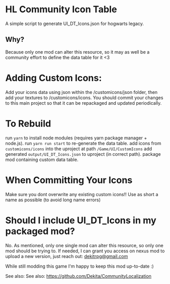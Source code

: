 # HL Community Icon Table
A simple script to generate UI_DT_Icons.json for hogwarts legacy. 

## Why? 
Because only one mod can alter this resource, so it may as well be a community effort to define the data table for it <3

# Adding Custom Icons: 
Add your icons data using json within the /customicons/json folder, then add your textures to /customicons/icons. You should commit your changes to this main project so that it can be repackaged and updated periodically. 

# To Rebuild
run `yarn` to install node modules (requires yarn package manager + node.js).
run `yarn run start` to re-generate the data table. 
add icons from `customicons/icons` into the uproject at path `/Game/UI/CustomIcons`
add generated `output/UI_DT_Icons.json` to uproject (in correct path).
package mod containing custom data table.

# When Committing Your Icons
Make sure you dont overwrite any existing custom icons!!
Use as short a name as possible (to avoid long name errors) 

# Should I include UI_DT_Icons in my packaged mod?
No. As mentioned, only one single mod can alter this resource, so only one mod should be trying to. If needed, I can grant you access on nexus mod to upload a new version, just reach out: dekitrpg@gmail.com 

While still modding this game I'm happy to keep this mod up-to-date :)

See also: See also: https://github.com/Dekita/CommunityLocalization